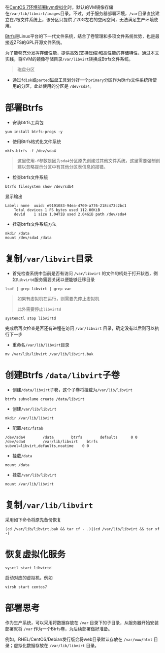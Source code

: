 在[CentOS 7环境部署kvm虚拟化](deploy_kvm_on_centos)时，默认的VM镜像存储在`/var/lib/libvirt/images`目录。不过，对于服务器部署环境，`/var`目录直接建立在`/`根文件系统上，该分区只提供了20G左右的空闲空间，无法满足生产环境使用。

[Btrfs](../../../os/linux/storage/filesystem/btrfs/btrfs_startup)是Linux平台的下一代文件系统，结合了卷管理和多项文件系统优势，也是最接近ZFS的GPL开源文件系统。

为了能够充分发挥存储性能，提供高效(支持压缩)和高性能的存储特性，通过本文实践，将KVM的镜像存储目录`/var/libvirt`转换成Btrfs文件系统。

> 磁盘分区

* 通过`fdisk`或`parted`磁盘工具划分好一个`primary`分区作为Btrfs文件系统所使用的分区，此处使用的分区是 `/dev/sda4`。

# 部署Btrfs

* 安装btrfs工具包

```
yum install btrfs-progs -y
```

* 使用Btrfs格式化文件系统

```
mkfs.btrfs -f /dev/sda4
```

> 这里使用`-f`参数是因为`sda4`分区原先创建过其他文件系统，这里需要强制创建以忽略提示分区中有其他分区表信息的报错。

* 检查btrfs文件系统

```
btrfs filesystem show /dev/sdb4
```

显示输出

```
Label: none  uuid: e9191083-94ea-4709-a776-218c473c2bc1
	Total devices 1 FS bytes used 112.00KiB
	devid    1 size 1.04TiB used 2.04GiB path /dev/sda4
```

* 挂载btrfs文件系统方法

```
mkdir /data
mount /dev/sda4 /data
```

# 复制`/var/libvirt`目录

* 首先检查系统中当前是否有访问 `/var/libvirt` 的文件句柄处于打开状态，例如`libvirtd`服务需要关闭以便能够迁移目录

```
lsof | grep libvirt | grep var
```

> 如果有虚拟机在运行，则需要先停止虚拟机
>
> 此外需要停止`libvirtd`

```
systemctl stop libvirtd
```

完成后再次检查是否还有进程在访问 `/var/libvirt` 目录，确定没有以后则可以执行下一步

* 重命名`/var/lib/libvirt`目录

```
mv /var/lib/libvirt /var/lib/libvirt.bak
```

# 创建Btrfs `/data/libvirt`子卷

* 创建`/data/libvirt`子卷，这个子卷将挂载为`/var/lib/libvirt`

```
btrfs subvolume create /data/libvirt
```

* 创建`/var/lib/libvirt`

```
mkdir /var/lib/libvirt
```

* 配置`/etc/fstab`

```
/dev/sda4        /data        btrfs        defaults      0 0
/dev/sda4        /var/lib/libvirt    btrfs        subvol=libvirt,defaults,noatime    0 0
```

* 挂载`/data`

```
mount /data
```

* 挂载`/var/lib/libvirt`

```
mount /var/lib/libvirt
```

# 复制`/var/lib/libvirt`

采用如下命令将原先备份恢复

```
(cd /var/lib/libvirt.bak && tar cf - .)|(cd /var/lib/libvirt && tar xf -)
```

# 恢复虚拟化服务

```
sysctl start libvirtd
```

启动对应的虚拟机，例如

```
virsh start centos7
```

# 部署思考

作为生产系统，可以采用将数据存放在 `/var` 目录下的子目录，从服务器开始安装部署就将 `/var` 作为一个Btrfs卷，为后续部署做好准备。

例如，RHEL/CentOS/Debian发行版会将web目录默认存放在 `/var/www/html` 目录；虚拟化数据存放在 `/var/lib/libvirt` 目录。
